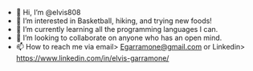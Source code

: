 - 👋 Hi, I’m @elvis808
- 👀 I’m interested in Basketball, hiking, and trying new foods!
- 🌱 I’m currently learning all the programming languages I can.
- 💞️ I’m looking to collaborate on anyone who has an open mind.
- 📫 How to reach me via email> Egarramone@gmail.com or Linkedin> https://www.linkedin.com/in/elvis-garramone/


